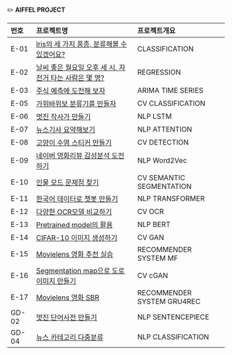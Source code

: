 ✏️ **AIFFEL PROJECT**  

|**번호**|**프로젝트명**|**프로젝트개요**|
|:---|:---|:---|
|E-01|[Iris의 세 가지 품종, 분류해볼 수 있겠어요?](https://nbviewer.org/github/9645258/aiffel/blob/main/01_exploration/%5BE-01%5Dexploration.ipynb)|CLASSIFICATION|
|E-02|[날씨 좋은 월요일 오후 세 시, 자전거 타는 사람은 몇 명?](https://nbviewer.org/github/9645258/aiffel/blob/main/01_exploration/%5BE-02%5Dexploration.ipynb)|REGRESSION|
|E-03|[주식 예측에 도전해 보자](https://nbviewer.org/github/9645258/aiffel/blob/main/01_exploration/%5BE-03%5Dexploration.ipynb)|ARIMA TIME SERIES|
|E-05|[가위바위보 분류기를 만들자](https://nbviewer.org/github/9645258/aiffel/blob/main/01_exploration/%5BE-05%5Dexploration.ipynb)|CV CLASSIFICATION|
|E-06|[멋진 작사가 만들기](https://nbviewer.org/github/9645258/aiffel/blob/main/01_exploration/%5BE-06%5Dexploration.ipynb)|NLP LSTM|
|E-07|[뉴스기사 요약해보기](https://nbviewer.org/github/9645258/aiffel/blob/main/01_exploration/%5BE-07%5Dexploration.ipynb)|NLP ATTENTION|
|E-08|[고양이 수염 스티커 만들기](https://nbviewer.org/github/9645258/aiffel/blob/main/01_exploration/%5BE-08%5Dexploration.ipynb)|CV DETECTION|
|E-09|[네이버 영화리뷰 감성분석 도전하기](https://nbviewer.org/github/9645258/aiffel/blob/main/01_exploration/%5BE-09%5Dexploration.ipynb)|NLP Word2Vec|
|E-10|[인물 모드 문제점 찾기](https://nbviewer.org/github/9645258/aiffel/blob/main/01_exploration/%5BE-10%5Dexploration.ipynb)|CV SEMANTIC SEGMENTATION|
|E-11|[한국어 데이터로 챗봇 만들기](https://nbviewer.org/github/9645258/aiffel/blob/main/01_exploration/%5BE-11%5Dexploration.ipynb)|NLP TRANSFORMER|
|E-12|[다양한 OCR모델 비교하기](https://nbviewer.org/github/9645258/aiffel/blob/main/01_exploration/%5BE-12%5Dexploration.ipynb)|CV OCR|
|E-13|[Pretrained model의 활용](https://nbviewer.org/github/9645258/aiffel/blob/main/01_exploration/%5BE-13%5Dexploration.ipynb)|NLP BERT|
|E-14|[CIFAR-10 이미지 생성하기](https://nbviewer.org/github/9645258/aiffel/blob/main/01_exploration/%5BE-14%5Dexploration.ipynb)|CV GAN|
|E-15|[Movielens 영화 추천 실습](https://nbviewer.org/github/9645258/aiffel/blob/main/01_exploration/%5BE-15%5Dexploration.ipynb)|RECOMMENDER SYSTEM MF|
|E-16|[Segmentation map으로 도로 이미지 만들기](https://nbviewer.org/github/9645258/aiffel/blob/main/01_exploration/%5BE-16%5Dexploration.ipynb)|CV cGAN|
|E-17|[Movielens 영화 SBR](https://nbviewer.org/github/9645258/aiffel/blob/main/01_exploration/%5BE-17%5Dexploration.ipynb)|RECOMMENDER SYSTEM GRU4REC|
|GD-02|[멋진 단어사전 만들기](https://nbviewer.org/github/9645258/aiffel/blob/main/02_goingdeeper/01_nlp/%5BGD-02%5Dnlp.ipynb)|NLP SENTENCEPIECE|
|GD-04|[뉴스 카테고리 다중분류](https://nbviewer.org/github/9645258/aiffel/blob/main/02_goingdeeper/01_nlp/%5BGD-04%5Dnlp.ipynb)|NLP CLASSIFICATION|
